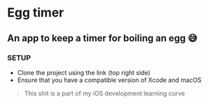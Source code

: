 # Egg timer

## An app to keep a timer for boiling an egg 😅

### **SETUP**
+ Clone the project using the link (top right side)
+ Ensure that you have a compatible version of Xcode and macOS

> This shit is a part of my iOS development learning curve
